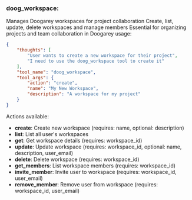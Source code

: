### doog_workspace:
Manages Doogarey workspaces for project collaboration
Create, list, update, delete workspaces and manage members
Essential for organizing projects and team collaboration in Doogarey
usage:
~~~json
{
    "thoughts": [
        "User wants to create a new workspace for their project",
        "I need to use the doog_workspace tool to create it"
    ],
    "tool_name": "doog_workspace",
    "tool_args": {
        "action": "create",
        "name": "My New Workspace",
        "description": "A workspace for my project"
    }
}
~~~

Actions available:
- **create**: Create new workspace (requires: name, optional: description)
- **list**: List all user's workspaces
- **get**: Get workspace details (requires: workspace_id)  
- **update**: Update workspace (requires: workspace_id, optional: name, description, user_email)
- **delete**: Delete workspace (requires: workspace_id)
- **get_members**: List workspace members (requires: workspace_id)
- **invite_member**: Invite user to workspace (requires: workspace_id, user_email)
- **remove_member**: Remove user from workspace (requires: workspace_id, user_email)